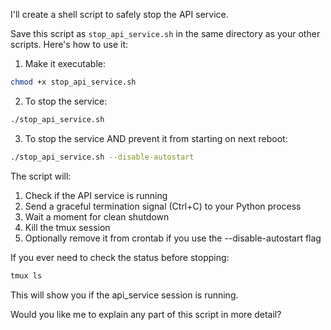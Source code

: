 I'll create a shell script to safely stop the API service.



Save this script as `stop_api_service.sh` in the same directory as your other scripts. Here's how to use it:

1. Make it executable:
```bash
chmod +x stop_api_service.sh
```

2. To stop the service:
```bash
./stop_api_service.sh
```

3. To stop the service AND prevent it from starting on next reboot:
```bash
./stop_api_service.sh --disable-autostart
```

The script will:
1. Check if the API service is running
2. Send a graceful termination signal (Ctrl+C) to your Python process
3. Wait a moment for clean shutdown
4. Kill the tmux session
5. Optionally remove it from crontab if you use the --disable-autostart flag

If you ever need to check the status before stopping:
```bash
tmux ls
```

This will show you if the api_service session is running.

Would you like me to explain any part of this script in more detail?